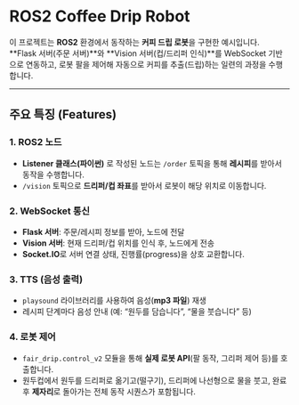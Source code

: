 # ROS2 Coffee Drip Robot

이 프로젝트는 **ROS2** 환경에서 동작하는 **커피 드립 로봇**을 구현한 예시입니다.  
**Flask 서버(주문 서버)**와 **Vision 서버(컵/드리퍼 인식)**를 WebSocket 기반으로 연동하고, 로봇 팔을 제어해 자동으로 커피를 추출(드립)하는 일련의 과정을 수행합니다.

---

## 주요 특징 (Features)

### 1. ROS2 노드
- **Listener 클래스(파이썬)** 로 작성된 노드는 `/order` 토픽을 통해 **레시피**를 받아서 동작을 수행합니다.  
- `/vision` 토픽으로 **드리퍼/컵 좌표**를 받아서 로봇이 해당 위치로 이동합니다.

### 2. WebSocket 통신
- **Flask 서버**: 주문/레시피 정보를 받아, 노드에 전달  
- **Vision 서버**: 현재 드리퍼/컵 위치를 인식 후, 노드에게 전송  
- **Socket.IO**로 서버 연결 상태, 진행률(progress)을 상호 교환합니다.

### 3. TTS (음성 출력)
- `playsound` 라이브러리를 사용하여 음성(**mp3 파일**) 재생  
- 레시피 단계마다 음성 안내 (예: “원두를 담습니다”, “물을 붓습니다” 등)

### 4. 로봇 제어
- `fair_drip.control_v2` 모듈을 통해 **실제 로봇 API**(팔 동작, 그리퍼 제어 등)를 호출합니다.  
- 원두컵에서 원두를 드리퍼로 옮기고(떨구기), 드리퍼에 나선형으로 물을 붓고, 완료 후 **제자리**로 돌아가는 전체 동작 시퀀스가 포함됩니다.
